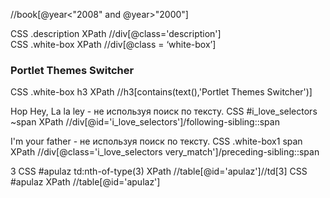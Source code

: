 //book[@year<"2008" and @year>"2000"]


<div class="description">
CSS  .description 
XPath  //div[@class='description']

<div class="white-box">
CSS  .white-box 
XPath  //div[@class = ‘white-box’]

<h3>Portlet Themes Switcher</h3>
CSS  .white-box h3
XPath  //h3[contains(text(),'Portlet Themes Switcher')]

<span>Hop Hey, La la ley</span> - не используя поиск по тексту.
CSS  #i_love_selectors ~span
XPath  //div[@id='i_love_selectors']/following-sibling::span

<span>I'm your father</span> - не используя поиск по тексту.
CSS  .white-box1 span
XPath  //div[@class='i_love_selectors very_match']/preceding-sibling::span

<td>3</td>
CSS  #apulaz td:nth-of-type(3)
XPath  //table[@id='apulaz']//td[3]

<table id="apulaz">
CSS  #apulaz 
XPath  //table[@id='apulaz']
 
